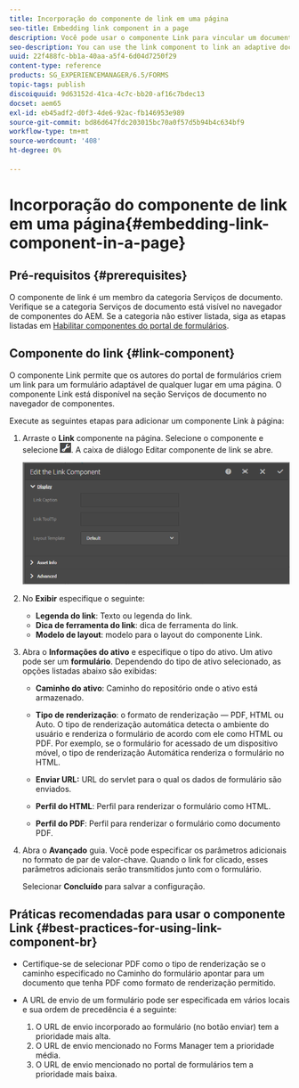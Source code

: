 ```yaml
---
title: Incorporação do componente de link em uma página
seo-title: Embedding link component in a page
description: Você pode usar o componente Link para vincular um documento adaptável ou um formulário adaptável de qualquer página.
seo-description: You can use the link component to link an adaptive document or an adaptive form from any page.
uuid: 22f488fc-bb1a-40aa-a5f4-6d04d7250f29
content-type: reference
products: SG_EXPERIENCEMANAGER/6.5/FORMS
topic-tags: publish
discoiquuid: 9d63152d-41ca-4c7c-bb20-af16c7bdec13
docset: aem65
exl-id: eb45adf2-d0f3-4de6-92ac-fb146953e989
source-git-commit: bd86d647fdc203015bc70a0f57d5b94b4c634bf9
workflow-type: tm+mt
source-wordcount: '408'
ht-degree: 0%

---
```


# Incorporação do componente de link em uma página{#embedding-link-component-in-a-page}

## Pré-requisitos {#prerequisites}

O componente de link é um membro da categoria Serviços de documento. Verifique se a categoria Serviços de documento está visível no navegador de componentes do AEM. Se a categoria não estiver listada, siga as etapas listadas em [Habilitar componentes do portal de formulários](/help/forms/using/enabling-forms-portal-components.md).

## Componente do link {#link-component}

O componente Link permite que os autores do portal de formulários criem um link para um formulário adaptável de qualquer lugar em uma página. O componente Link está disponível na seção Serviços de documento no navegador de componentes.

Execute as seguintes etapas para adicionar um componente Link à página:

1. Arraste o **Link** componente na página. Selecione o componente e selecione ![cmppr](assets/cmppr.png). A caixa de diálogo Editar componente de link se abre.

   ![edit-link-component](assets/edit-link-component.png)

1. No **Exibir** especifique o seguinte:

   * **Legenda do link**: Texto ou legenda do link.
   * **Dica de ferramenta do link**: dica de ferramenta do link.
   * **Modelo de layout**: modelo para o layout do componente Link.

1. Abra o **Informações do ativo** e especifique o tipo do ativo. Um ativo pode ser um **formulário**. Dependendo do tipo de ativo selecionado, as opções listadas abaixo são exibidas:

   * **Caminho do ativo**: Caminho do repositório onde o ativo está armazenado.

   * **Tipo de renderização**: o formato de renderização — PDF, HTML ou Auto. O tipo de renderização automática detecta o ambiente do usuário e renderiza o formulário de acordo com ele como HTML ou PDF. Por exemplo, se o formulário for acessado de um dispositivo móvel, o tipo de renderização Automática renderiza o formulário no HTML.
   * **Enviar URL:**  URL do servlet para o qual os dados de formulário são enviados.
   * **Perfil do HTML**: Perfil para renderizar o formulário como HTML.
   * **Perfil do PDF**: Perfil para renderizar o formulário como documento PDF.

1. Abra o **Avançado** guia. Você pode especificar os parâmetros adicionais no formato de par de valor-chave. Quando o link for clicado, esses parâmetros adicionais serão transmitidos junto com o formulário.

   Selecionar **Concluído** para salvar a configuração.

## Práticas recomendadas para usar o componente Link {#best-practices-for-using-link-component-br}

* Certifique-se de selecionar PDF como o tipo de renderização se o caminho especificado no Caminho do formulário apontar para um documento que tenha PDF como formato de renderização permitido.
* A URL de envio de um formulário pode ser especificada em vários locais e sua ordem de precedência é a seguinte:

   1. O URL de envio incorporado ao formulário (no botão enviar) tem a prioridade mais alta.
   1. O URL de envio mencionado no Forms Manager tem a prioridade média.
   1. O URL de envio mencionado no portal de formulários tem a prioridade mais baixa.
